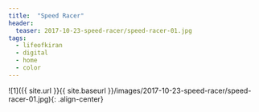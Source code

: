 ```yaml
---
title:  "Speed Racer"
header:
  teaser: 2017-10-23-speed-racer/speed-racer-01.jpg
tags: 
  - lifeofkiran
  - digital
  - home
  - color
---
```


<p></p>
![1]({{ site.url }}{{ site.baseurl }}/images/2017-10-23-speed-racer/speed-racer-01.jpg){: .align-center}
<figcaption> </figcaption>
<p></p>

